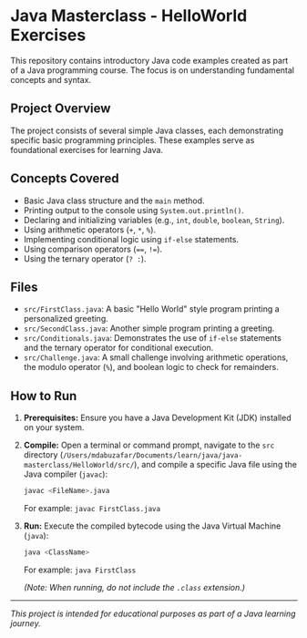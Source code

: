 # Java Masterclass - HelloWorld Exercises

This repository contains introductory Java code examples created as part of a Java programming course. The focus is on understanding fundamental concepts and syntax.

## Project Overview

The project consists of several simple Java classes, each demonstrating specific basic programming principles. These examples serve as foundational exercises for learning Java.

## Concepts Covered

*   Basic Java class structure and the `main` method.
*   Printing output to the console using `System.out.println()`.
*   Declaring and initializing variables (e.g., `int`, `double`, `boolean`, `String`).
*   Using arithmetic operators (`+`, `*`, `%`).
*   Implementing conditional logic using `if-else` statements.
*   Using comparison operators (`==`, `!=`).
*   Using the ternary operator (`? :`).

## Files

*   `src/FirstClass.java`: A basic "Hello World" style program printing a personalized greeting.
*   `src/SecondClass.java`: Another simple program printing a greeting.
*   `src/Conditionals.java`: Demonstrates the use of `if-else` statements and the ternary operator for conditional execution.
*   `src/Challenge.java`: A small challenge involving arithmetic operations, the modulo operator (`%`), and boolean logic to check for remainders.

## How to Run

1.  **Prerequisites:** Ensure you have a Java Development Kit (JDK) installed on your system.
2.  **Compile:** Open a terminal or command prompt, navigate to the `src` directory (`/Users/mdabuzafar/Documents/learn/java/java-masterclass/HelloWorld/src/`), and compile a specific Java file using the Java compiler (`javac`):
    ```bash
    javac <FileName>.java
    ```
    For example: `javac FirstClass.java`
3.  **Run:** Execute the compiled bytecode using the Java Virtual Machine (`java`):
    ```bash
    java <ClassName>
    ```
    For example: `java FirstClass`

    *(Note: When running, do not include the `.class` extension.)*

---

*This project is intended for educational purposes as part of a Java learning journey.*
